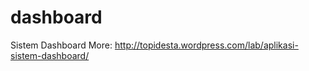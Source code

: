 dashboard
=========

Sistem Dashboard More: http://topidesta.wordpress.com/lab/aplikasi-sistem-dashboard/

